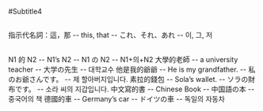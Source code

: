 #Subtitle4

##

指示代名詞：這，那 -- this, that -- これ、それ、あれ -- 이, 그, 저

##

N1 的 N2 -- N1’s N2 -- N1 の N2 -- N1+의+N2
大學的老師 -- a university teacher -- 大学の先生 -- 대학교수
他是我的爺爺 -- He is my grandfather. -- 私のお爺さんです。 -- 제 할아버지입니다.
素拉的錢包 -- Sola’s wallet. -- ソラの財布です。 -- 소라 씨의 지갑입니다.
中文寫的書 -- Chinese Book -- 中国語の本 -- 중국어의 책
德國的車 -- Germany’s car -- ドイツの車 -- 독일의 자동차
